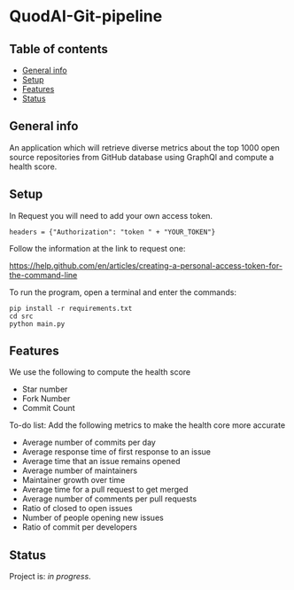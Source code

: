 # QuodAI-Git-pipeline

## Table of contents
* [General info](#general-info)
* [Setup](#setup)
* [Features](#features)
* [Status](#status)

## General info
An application which will retrieve diverse metrics about the top 1000 open source repositories from GitHub database using GraphQl and compute a health score.

## Setup
In Request you will need to add your own access token. 
```
headers = {"Authorization": "token " + "YOUR_TOKEN"}
```

Follow the information at the link to request one:

https://help.github.com/en/articles/creating-a-personal-access-token-for-the-command-line

To run the program, open a terminal and enter the commands:
```
pip install -r requirements.txt
cd src
python main.py
```

## Features
We use the following to compute the health score
* Star number
* Fork Number
* Commit Count

To-do list:
Add the following metrics to make the health core more accurate
* Average number of commits per day
* Average response time of first response to an issue
* Average time that an issue remains opened
* Average number of maintainers
* Maintainer growth over time
* Average time for a pull request to get merged
* Average number of comments per pull requests
* Ratio of closed to open issues
* Number of people opening new issues
* Ratio of commit per developers

## Status
Project is: _in progress_.
